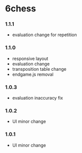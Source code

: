 # 6chess

### 1.1.1
* evaluation change for repetition

### 1.1.0
* responsive layout
* evaluation change
* transposition table change
* endgame.js removal

### 1.0.3
* evaluation inaccuracy fix

### 1.0.2
* UI minor change

### 1.0.1
* UI minor change

